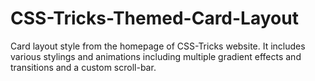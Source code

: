 # CSS-Tricks-Themed-Card-Layout
Card layout style from the homepage of CSS-Tricks website. It includes various stylings and animations including multiple gradient effects and transitions and a custom scroll-bar.
